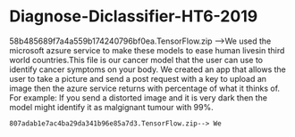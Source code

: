 # Diagnose-Diclassifier-HT6-2019


58b485689f7a4a559b174240796bf0ea.TensorFlow.zip -->We used the microsoft azsure service to make these models to ease human livesin third world countries.This file is our cancer model that the user can use to identify cancer symptoms on your body. We created an app that allows the user to take a picture and send a post request with a key to upload an image then the azure service returns with percentage of what it thinks of. For example: If you send a distorted image and it is very dark then the model might identify it as malgignant tumour with 99%.


 	807adab1e7ac4ba29da341b96e85a7d3.TensorFlow.zip--> We 

